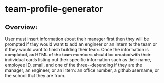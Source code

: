 # team-profile-generator

## Overview:
User must insert information about their manager first then they will be prompted if they would want to add an engineer or an intern to the team or if they would want to finish building their team. Once the information is completed, an HTML of the team members should be created with their individual cards listing out their specific information such as their name, employee ID, email, and one of the three--depending if they are the manager, an engineer, or an intern: an office number, a github username, or the school that they are from.